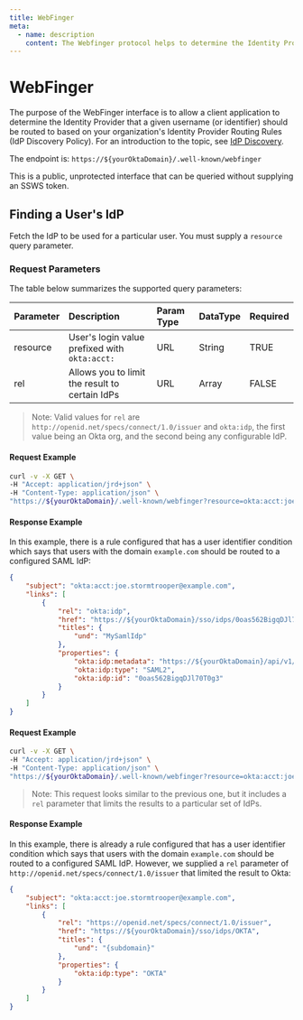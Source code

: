```yaml
---
title: WebFinger
meta:
  - name: description
    content: The Webfinger protocol helps to determine the Identity Provider where a given username should be routed. This guide explains the process of finding the Identity Provider for a user.
---
```


# WebFinger

The purpose of the WebFinger interface is to allow a client application to determine the Identity Provider that a given username (or identifier) should be routed to based on your organization's Identity Provider Routing Rules (IdP Discovery Policy). For an introduction to the topic, see [IdP Discovery](/docs/concepts/identity-providers/#idp-discovery).

The endpoint is: `https://${yourOktaDomain}/.well-known/webfinger`

This is a public, unprotected interface that can be queried without supplying an SSWS token.

## Finding a User's IdP 

<ApiOperation method="get" url="/.well-known/webfinger" />

Fetch the IdP to be used for a particular user. You must supply a `resource` query parameter.

### Request Parameters


The table below summarizes the supported query parameters:

| Parameter      | Description                                                             | Param Type | DataType | Required |
| :------------- | :---------------------------------------------------------------------- | :--------- | :------- | :------- |
| resource       | User's login value prefixed with `okta:acct:`                           | URL        | String   | TRUE     |
| rel            | Allows you to limit the result to certain IdPs                          | URL        | Array    | FALSE    |

>Note: Valid values for `rel` are `http://openid.net/specs/connect/1.0/issuer` and `okta:idp`, the first value being an Okta org, and the second being any configurable IdP.

#### Request Example


```bash
curl -v -X GET \
-H "Accept: application/jrd+json" \
-H "Content-Type: application/json" \
"https://${yourOktaDomain}/.well-known/webfinger?resource=okta:acct:joe.stormtrooper%40example.com"
```

#### Response Example


In this example, there is a rule configured that has a user identifier condition which says that users with the domain `example.com` should be routed to a configured SAML IdP:

```json
{
    "subject": "okta:acct:joe.stormtrooper@example.com",
    "links": [
        {
            "rel": "okta:idp",
            "href": "https://${yourOktaDomain}/sso/idps/0oas562BigqDJl70T0g3",
            "titles": {
                "und": "MySamlIdp"
            },
            "properties": {
                "okta:idp:metadata": "https://${yourOktaDomain}/api/v1/idps/0oas562BigqDJl70T0g3/metadata.xml",
                "okta:idp:type": "SAML2",
                "okta:idp:id": "0oas562BigqDJl70T0g3"
            }
        }
    ]
}
```

#### Request Example


```bash
curl -v -X GET \
-H "Accept: application/jrd+json" \
-H "Content-Type: application/json" \
"https://${yourOktaDomain}/.well-known/webfinger?resource=okta:acct:joe.stormtrooper%example.com&rel=http%3A%2F%2Fopenid.net%2Fspecs%2Fconnect%2F1.0%2Fissuer"
```

>Note: This request looks similar to the previous one, but it includes a `rel` parameter that limits the results to a particular set of IdPs.

#### Response Example


In this example, there is already a rule configured that has a user identifier condition which says that users with the domain `example.com` should be routed to a configured SAML IdP. However, we supplied a `rel` parameter of `http://openid.net/specs/connect/1.0/issuer` that limited the result to Okta:

```json
{
    "subject": "okta:acct:joe.stormtrooper@example.com",
    "links": [
        {
            "rel": "https://openid.net/specs/connect/1.0/issuer",
            "href": "https://${yourOktaDomain}/sso/idps/OKTA",
            "titles": {
                "und": "{subdomain}"
            },
            "properties": {
                "okta:idp:type": "OKTA"
            }
        }
    ]
}
```

